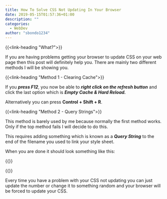 ```yaml
---
title: How To Solve CSS Not Updating In Your Browser
date: 2019-05-15T01:57:36+01:00
description: ""
categories:
  - WebDev
author: "sbondo1234"
---
```


{{<link-heading "What?">}}

If you are having problems getting your browser to update CSS on your web page then this post will definitely help you. There are mainly two different methods I will be showing you.

{{<link-heading "Method 1 - Clearing Cache">}}

If you ***press F12***, you now be able to ***right click on the refresh button*** and click the last option which is ***Empty Cache & Hard Reload.***

Alternatively you can press **Control + Shift + R**.

{{<link-heading "Method 2 - Query Strings">}}

This method is barely used by me because normally the first method works. Only if the top method fails I will decide to do this.

This requires adding something which is known as a ***Query String*** to the end of the filename you used to link your style sheet.

When you are done it should look something like this:

{{<highlight HTML>}}
<link rel="stylesheet" href="styles.css?v=1"/>
{{</highlight>}}

Every time you have a problem with your CSS not updating you can just update the number or change it to something random and your browser will be forced to update your CSS.
